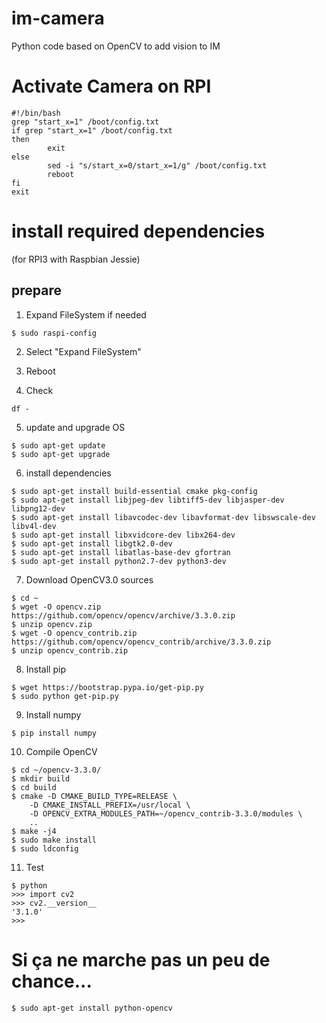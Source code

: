 # im-camera
Python code based on OpenCV to add vision to IM

#  Activate Camera on RPI

```shell
#!/bin/bash
grep "start_x=1" /boot/config.txt
if grep "start_x=1" /boot/config.txt
then
        exit
else
        sed -i "s/start_x=0/start_x=1/g" /boot/config.txt
        reboot
fi
exit
```

# install required dependencies

(for RPI3 with Raspbian Jessie)

## prepare 

1. Expand FileSystem if needed

```shell
$ sudo raspi-config
```

2. Select "Expand FileSystem"

3. Reboot

4. Check

```shell
df -
```

5. update and upgrade OS

```shell
$ sudo apt-get update
$ sudo apt-get upgrade
```

6. install dependencies

```shell
$ sudo apt-get install build-essential cmake pkg-config
$ sudo apt-get install libjpeg-dev libtiff5-dev libjasper-dev libpng12-dev
$ sudo apt-get install libavcodec-dev libavformat-dev libswscale-dev libv4l-dev
$ sudo apt-get install libxvidcore-dev libx264-dev
$ sudo apt-get install libgtk2.0-dev
$ sudo apt-get install libatlas-base-dev gfortran
$ sudo apt-get install python2.7-dev python3-dev
```

7. Download OpenCV3.0 sources

```shell
$ cd ~
$ wget -O opencv.zip https://github.com/opencv/opencv/archive/3.3.0.zip
$ unzip opencv.zip
$ wget -O opencv_contrib.zip https://github.com/opencv/opencv_contrib/archive/3.3.0.zip
$ unzip opencv_contrib.zip
```

8. Install pip

```shell
$ wget https://bootstrap.pypa.io/get-pip.py
$ sudo python get-pip.py
```

9. Install numpy

```shell
$ pip install numpy
```

10. Compile OpenCV

```shell
$ cd ~/opencv-3.3.0/
$ mkdir build
$ cd build
$ cmake -D CMAKE_BUILD_TYPE=RELEASE \
    -D CMAKE_INSTALL_PREFIX=/usr/local \
    -D OPENCV_EXTRA_MODULES_PATH=~/opencv_contrib-3.3.0/modules \
    ..
$ make -j4
$ sudo make install
$ sudo ldconfig
```

11. Test

```shell
$ python
>>> import cv2
>>> cv2.__version__
'3.1.0'
>>>
```

# Si ça ne marche pas un peu de chance...

```shell
$ sudo apt-get install python-opencv
```